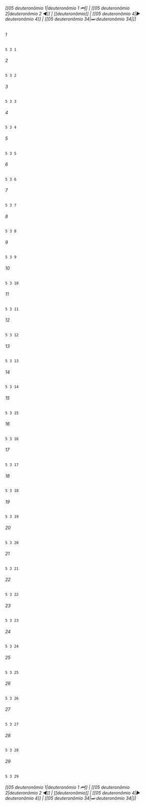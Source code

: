 
###### [[05 deuteronômio 1|deuteronômio 1 ⏮]] | [[05 deuteronômio 2|deuteronômio 2 ◀]] | [[deuteronômio]] | [[05 deuteronômio 4|▶ deuteronômio 4]] | [[05 deuteronômio 34|⏭ deuteronômio 34|]]

###### 1
``` verse
5 3 1 
```
###### 2
``` verse
5 3 2 
```
###### 3
``` verse
5 3 3 
```
###### 4
``` verse
5 3 4 
```
###### 5
``` verse
5 3 5 
```
###### 6
``` verse
5 3 6 
```
###### 7
``` verse
5 3 7 
```
###### 8
``` verse
5 3 8 
```
###### 9
``` verse
5 3 9 
```
###### 10
``` verse
5 3 10 
```
###### 11
``` verse
5 3 11 
```
###### 12
``` verse
5 3 12 
```
###### 13
``` verse
5 3 13 
```
###### 14
``` verse
5 3 14 
```
###### 15
``` verse
5 3 15 
```
###### 16
``` verse
5 3 16 
```
###### 17
``` verse
5 3 17 
```
###### 18
``` verse
5 3 18 
```
###### 19
``` verse
5 3 19 
```
###### 20
``` verse
5 3 20 
```
###### 21
``` verse
5 3 21 
```
###### 22
``` verse
5 3 22 
```
###### 23
``` verse
5 3 23 
```
###### 24
``` verse
5 3 24 
```
###### 25
``` verse
5 3 25 
```
###### 26
``` verse
5 3 26 
```
###### 27
``` verse
5 3 27 
```
###### 28
``` verse
5 3 28 
```
###### 29
``` verse
5 3 29 
```

###### [[05 deuteronômio 1|deuteronômio 1 ⏮]] | [[05 deuteronômio 2|deuteronômio 2 ◀]] | [[deuteronômio]] | [[05 deuteronômio 4|▶ deuteronômio 4]] | [[05 deuteronômio 34|⏭ deuteronômio 34|]]

